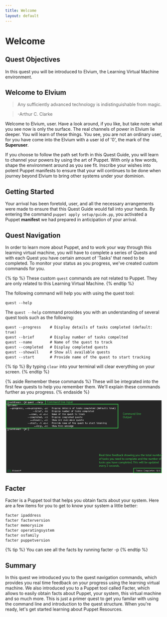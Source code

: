```yaml
---
title: Welcome
layout: default
---
```


# Welcome 

## Quest Objectives

In this quest you will be introduced to Elvium, the Learning Virtual Machine environment.

## Welcome to Elvium

> Any sufficiently advanced technology is indistinguishable from magic.

> -Arthur C. Clarke

Welcome to Elvium, user. Have a look around, if you like, but take note: what you see now is only the surface. The real channels of power in Elvium lie deeper. You will learn of these things. You see, you are not an ordinary user, for you have come into the Elvium with a user id of '0', the mark of the **Superuser**.

If you choose to follow the path set forth in this Quest Guide, you will learn to channel your powers by using the art of Puppet. With only a few words, shape the environment around as you see fit. Inscribe your wishes into potent Puppet manifests to ensure that your will continues to be done when journey beyond Elvium to bring other systems under your dominion.

<!-- I (Bruce) think we should get rid the Getting Started section -->

## Getting Started

Your arrival has been foretold, user, and all the necessary arrangements were made to ensure that this Quest Guide would fall into your hands. By entering the command `puppet apply setup/guide.pp`, you activated a Puppet **manifest** we had prepared in anticipation of your arrival.

## Quest Navigation

In order to learn more about Puppet, and to work your way through this learning virtual machine, you will have to complete a series of Quests and with each Quest you have certain amount of 'Tasks' that need to be completed. To monitor your status as you progress, we've created custom commands for you.

{% tip %}
These custom `quest` commands are not related to Puppet. They are only related to this Learning Virtual Machine.
{% endtip %}

The following command will help you with using the quest tool:

	quest --help

The `quest --help` command provides you with an understanding of several quest tools such as the following:

	quest --progress	# Display details of tasks completed (default: true)
	quest --brief		# Display number of tasks compelted
	quest --name		# Name of the quest to track
	quest --completed	# Display completed quests
	quest --showall		# Show all available quests
	quest --start		# Provide name of the quest to start tracking
	
{% tip %}
By typing `clear` into your terminal will clear everything on your screen.
{% endtip %}

{% aside Remember these commands %}
These will be integrated into the first few quests to help you remember them. We'll explain these commands further as you progress.
{% endaside %}

![image](../assets/terminal.png)

## Facter

Facter is a Puppet tool that helps you obtain facts about your system. Here are a few items for you to get to know your system a little better:

	facter ipaddress
	facter facterversion
	facter memorysize
	facter operatingsystem
	facter osfamily
	facter puppetversion

{% tip %}
You can see all the facts by running facter -p
{% endtip %}

## Summary

In this quest we introduced you to the quest navigation commands, which provides you real time feedback on your progress using the learning virtual machine. We also introduced you to a Puppet tool called Facter, which allows to easily obtain facts about Puppet, your system, this virtual machine and so much more. This is just a primer quest to get you familar with using the command line and introduction to the quest structure. When you're ready, let's get started learning about Puppet Resources.

